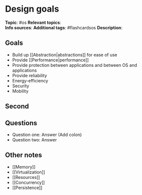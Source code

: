 # Design goals

**Topic**: #os
**Relevant topics**:  
**Info sources**: 
**Additional tags**: #flashcardsos
**Description**: 



## Goals

- Build up [[Abstraction|abstractions]] for ease of use
- Provide [[Performance|performance]]
- Provide protection between applications and between OS and applications
- Provide reliability
- Energy-efficiency
- Security
- Mobility


## Second


## Questions

- Question one: Answer (Add colon)
- Question two: Answer


## Other notes

- [[Memory]]
- [[Virtualization]]
- [[Resources]]
- [[Concurrency]]
- [[Persistence]]
